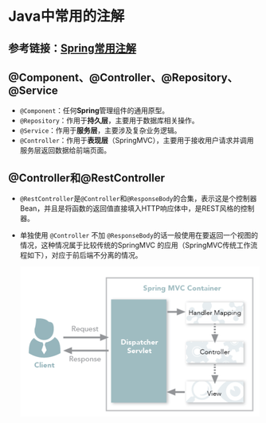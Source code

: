 # Java中常用的注解

## 参考链接：[Spring常用注解](https://zhuanlan.zhihu.com/p/137507309)

## @Component、@Controller、@Repository、@Service

- `@Component`：任何**Spring**管理组件的通用原型。
- `@Repository`：作用于**持久层**，主要用于数据库相关操作。
- `@Service`：作用于**服务层**，主要涉及复杂业务逻辑。
- `@Controller`：作用于**表现层**（SpringMVC），主要用于接收用户请求并调用服务层返回数据给前端页面。

## @Controller和@RestController

- `@RestController`是`@Controller`和`@ResponseBody`的合集，表示这是个控制器Bean，并且是将函数的返回值直接填入HTTP响应体中，是REST风格的控制器。

- 单独使用 `@Controller` 不加 `@ResponseBody`的话一般使用在要返回一个视图的情况，这种情况属于比较传统的SpringMVC 的应用（SpringMVC传统工作流程如下），对应于前后端不分离的情况。

  ![图片](常用注解.assets/640.png)

